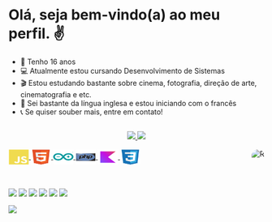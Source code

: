 # Olá, seja bem-vindo(a) ao meu perfil. ✌

- 👤 Tenho 16 anos
- 💻 Atualmente estou cursando Desenvolvimento de Sistemas
- 🎬 Estou estudando bastante sobre cinema, fotografia, direção de arte, cinematografia e etc.
- 💬 Sei bastante da língua inglesa e estou iniciando com o francês
- 📞 Se quiser souber mais, entre em contato!

##
                                          
<div align="center">
<a href="https://github.com/miguelvent">
<img height="180em" src="https://github-readme-stats.vercel.app/api/top-langs/?username=miguelvent&layout=compact&langs_count=7&theme=dark">
<img height="180em" src="https://github-readme-stats.vercel.app/api?username=miguelvent&show_icons=true&theme=dark&include_all_commits=true&count_private=true">
</div>
  
  <div style="display: inline_block"><br>
  <img align="center" alt="Js" height="30" width="40" src="https://raw.githubusercontent.com/devicons/devicon/master/icons/javascript/javascript-plain.svg">
  <img align="center" alt="HTML" height="30" width="40" src="https://raw.githubusercontent.com/devicons/devicon/master/icons/html5/html5-original.svg">
  <img align="center" alt="ardu" height="30" width="40" src="https://raw.githubusercontent.com/devicons/devicon/master/icons/arduino/arduino-original.svg">
  <img align="center" alt="Php" height="30" width="40" src="https://raw.githubusercontent.com/devicons/devicon/master/icons/php/php-original.svg">
  <img align="center" alt="Csharp" height="30" width="40" src="https://raw.githubusercontent.com/devicons/devicon/master/icons/kotlin/kotlin-original.svg">
  <img align="center" alt="CSS" height="30" width="40" src="https://raw.githubusercontent.com/devicons/devicon/master/icons/css3/css3-original.svg">
  <img align="right" alt="R" height="150" style="border-radius:50px;" src="https://c.tenor.com/puCBi3nabCQAAAAC/the-batman-robert-pattinson.gif">
</div>
  
##
  
<div style="display: inline_block"><br>
<a href="https://www.youtube.com/channel/UCMuEM5PS-uaeUAY3KR-atBg" target="_blank"><img src="https://img.shields.io/badge/YouTube-FF0000?style=for-the-badge&logo=youtube&logoColor=white" target="_blank"></a>
<a href="https://instagram.com/vent.mgl?igshid=YmMyMTA2M2Y=" target="_blank"><img src="https://img.shields.io/badge/-Instagram-%23E4405F?style=for-the-badge&logo=instagram&logoColor=white" target="_blank"></a>
<a href = "mailto:migueldkj@gmail.com"><img src="https://img.shields.io/badge/Gmail-D14836?style=for-the-badge&logo=gmail&logoColor=white" target="_blank"></a>
<a href ="wa.me/message/ZOJ3LP7LFVKQB1" target="_blank"><img src="https://img.shields.io/badge/WhatsApp-25D366?style=for-the-badge&logo=whatsapp&logoColor=white" target="_blank"></a> 
<a href="https://pin.it/7ECh9Aj" target="_blank"><img src="https://img.shields.io/badge/Pinterest-%23E60023.svg?&style=for-the-badge&logo=Pinterest&logoColor=white" target="_blank"></a>
<a href ="https://open.spotify.com/user/wg6mpb3vv7m4wyi68pjdxxc5f" target="_blank"><img src="https://img.shields.io/badge/Spotify-25D366?style=for-the-badge&logo=Spotify&logoColor=white" target="_blank"></a>

![](https://visitor-badge.glitch.me/badge?page_id=miguelvent)

</div>
